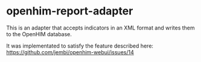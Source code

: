 openhim-report-adapter
======================

This is an adapter that accepts indicators in an XML format and writes them to the OpenHIM database.

It was implementated to satisfy the feature described here: https://github.com/jembi/openhim-webui/issues/14
